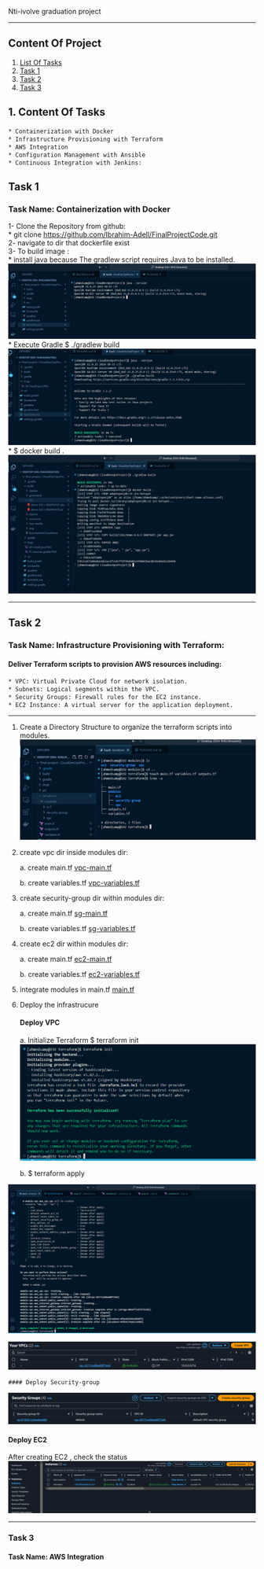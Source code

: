Nti-ivolve graduation project
***
## Content Of Project

1. [List Of Tasks](#tasks)
2. [Task 1](#Task1)
3. [Task 2](#task2)
4. [Task 3](#task3)







## 1. Content Of Tasks <a name="tasks"></a>
    * Containerization with Docker
    * Infrastructure Provisioning with Terraform
    * AWS Integration
    * Configuration Management with Ansible
    * Continuous Integration with Jenkins:

## Task 1 <a name="task1"></a>
### Task Name: Containerization with Docker
1- Clone the Repository from github: <br>
    * git clone https://github.com/Ibrahim-Adell/FinalProjectCode.git <br>
2- navigate to dir that dockerfile exist <br>
3- To build image : <br>
    * install java because The gradlew script requires Java to be installed.
    ![java installed](imgs/00%20install%20java.PNG) <br>
    * Execute Gradle $ ./gradlew build <br>
    ![Gradle](imgs/01%20execute%20gradle.PNG) <br>
    * $ docker build .
    ![docker build](imgs/02%20docker%20build.PNG)<br>
***
## Task 2 <a name="task2"></a>  

### Task Name: Infrastructure Provisioning with Terraform:
#### Deliver Terraform scripts to provision AWS resources including:

    * VPC: Virtual Private Cloud for network isolation.
    * Subnets: Logical segments within the VPC.
    * Security Groups: Firewall rules for the EC2 instance.
    * EC2 Instance: A virtual server for the application deployment.
***
1. Create a Directory Structure to organize the terraform scripts into modules. <br>
![Terraform modules](imgs/03%20terraform%20modules.PNG) <br>
2. create vpc dir inside modules dir:  

    a. create main.tf [vpc-main.tf](terraform/modules/vpc/main.tf)  

    b. create variables.tf [vpc-variables.tf](terraform/modules/vpc/variables.tf)  


3. create security-group dir within modules dir:  

    a. create main.tf [sg-main.tf](terraform/modules/security-group/main.tf)  

    b. create variables.tf [sg-variables.tf](terraform/modules/security-group/variables.tf)  



4. create ec2 dir within modules dir:  

    a. create main.tf [ec2-main.tf](terraform/modules/ec2/main.tf)  

    b. create variables.tf [ec2-variables.tf](terraform/modules/ec2/variables.tf)  


5. integrate modules in main.tf [main.tf](terraform/main.tf)  

6. Deploy the infrastrucure 

    #### Deploy VPC  

    a. Initialize Terraform $ terraform init  
![terraform init](imgs/04%20terraform%20init.PNG)


    b. $ terraform apply  

![check terraform apply](imgs/05%20tr%20apply.PNG)

![aws check](./imgs/06%20aws%20check.PNG)

    #### Deploy Security-group  
![sg-aws check](./imgs/07%20sg-aws.PNG)  

   #### Deploy EC2  

   After creating EC2 , check the status  
![ec2-check](./imgs/08%20ec2.PNG)  

*** 
### Task 3 <a name="task3"></a>  
  #### Task Name:  AWS Integration  
  